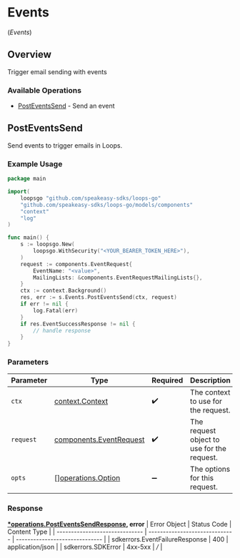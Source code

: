 # Events
(*Events*)

## Overview

Trigger email sending with events

### Available Operations

* [PostEventsSend](#posteventssend) - Send an event

## PostEventsSend

Send events to trigger emails in Loops.

### Example Usage

```go
package main

import(
	loopsgo "github.com/speakeasy-sdks/loops-go"
	"github.com/speakeasy-sdks/loops-go/models/components"
	"context"
	"log"
)

func main() {
    s := loopsgo.New(
        loopsgo.WithSecurity("<YOUR_BEARER_TOKEN_HERE>"),
    )
    request := components.EventRequest{
        EventName: "<value>",
        MailingLists: &components.EventRequestMailingLists{},
    }
    ctx := context.Background()
    res, err := s.Events.PostEventsSend(ctx, request)
    if err != nil {
        log.Fatal(err)
    }
    if res.EventSuccessResponse != nil {
        // handle response
    }
}
```



### Parameters

| Parameter                                                          | Type                                                               | Required                                                           | Description                                                        |
| ------------------------------------------------------------------ | ------------------------------------------------------------------ | ------------------------------------------------------------------ | ------------------------------------------------------------------ |
| `ctx`                                                              | [context.Context](https://pkg.go.dev/context#Context)              | :heavy_check_mark:                                                 | The context to use for the request.                                |
| `request`                                                          | [components.EventRequest](../../models/components/eventrequest.md) | :heavy_check_mark:                                                 | The request object to use for the request.                         |
| `opts`                                                             | [][operations.Option](../../models/operations/option.md)           | :heavy_minus_sign:                                                 | The options for this request.                                      |


### Response

**[*operations.PostEventsSendResponse](../../models/operations/posteventssendresponse.md), error**
| Error Object                   | Status Code                    | Content Type                   |
| ------------------------------ | ------------------------------ | ------------------------------ |
| sdkerrors.EventFailureResponse | 400                            | application/json               |
| sdkerrors.SDKError             | 4xx-5xx                        | */*                            |
